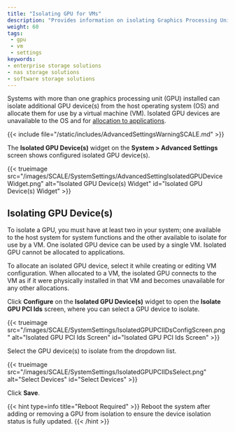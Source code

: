 ```yaml
---
title: "Isolating GPU for VMs"
description: "Provides information on isolating Graphics Processing Units (GPU) installed in your system."
weight: 60
tags:
 - gpu
 - vm
 - settings
keywords:
- enterprise storage solutions
- nas storage solutions
- software storage solutions
---
```


Systems with more than one graphics processing unit (GPU) installed can isolate additional GPU device(s) from the host operating system (OS) and allocate them for use by a virtual machine (VM).
Isolated GPU devices are unavailable to the OS and for [allocation to applications](https://www.truenas.com/docs/truenasapps/#allocating-gpu).

{{< include file="/static/includes/AdvancedSettingsWarningSCALE.md" >}}

The **Isolated GPU Device(s)** widget on the **System > Advanced Settings** screen shows configured isolated GPU device(s).

{{< trueimage src="/images/SCALE/SystemSettings/AdvancedSettingIsolatedGPUDeviceWidget.png" alt="Isolated GPU Device(s) Widget" id="Isolated GPU Device(s) Widget" >}}

## Isolating GPU Device(s)

To isolate a GPU, you must have at least two in your system; one available to the host system for system functions and the other available to isolate for use by a VM.
One isolated GPU device can be used by a single VM.
Isolated GPU cannot be allocated to applications.

To allocate an isolated GPU device, select it while creating or editing VM configuration.
When allocated to a VM, the isolated GPU connects to the VM as if it were physically installed in that VM and becomes unavailable for any other allocations.

Click **Configure** on the **Isolated GPU Device(s)** widget to open the **Isolate GPU PCI Ids** screen, where you can select a GPU device to isolate.

{{< trueimage src="/images/SCALE/SystemSettings/IsolatedGPUPCIIDsConfigScreen.png" alt="Isolated GPU PCI Ids Screen" id="Isolated GPU PCI Ids Screen" >}}

Select the GPU device(s) to isolate from the dropdown list.

{{< trueimage src="/images/SCALE/SystemSettings/IsolatedGPUPCIIDsSelect.png" alt="Select Devices" id="Select Devices" >}}

Click **Save**.

{{< hint type=info title="Reboot Required" >}}
Reboot the system after adding or removing a GPU from isolation to ensure the device isolation status is fully updated.
{{< /hint >}}
